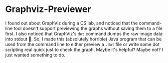# Graphviz-Previewer
I found out about GraphViz during a CS lab, and noticed that the command-line tool doesn't support previewing the graphs without saving them to a file first. I also noticed that GraphViz's `dot` command dumps the raw image data into stdout :thinking:.
So, I made this (absolutely horrible) Java program that can be used from the command line to either preview a `.dot` file or write some dot scripting real quick just to check the graph. Maybe it's helpful? Maybe not? I just wanted something to do.
